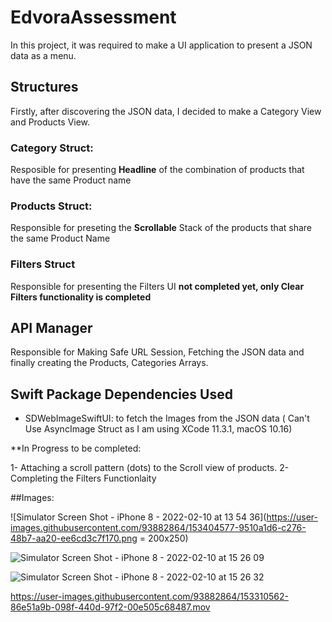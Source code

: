 # EdvoraAssessment

In this project, it was required to make a UI application to present a JSON data as a menu.


## Structures
Firstly, after discovering the JSON data, I decided to make a Category View and Products View.

### Category Struct:
Resposible for presenting **Headline** of the combination of products that have the same Product name

### Products Struct:
Responsible for preseting the **Scrollable** Stack of the products that share the same Product Name

### Filters Struct
Responsible for presenting the Filters UI **not completed yet, only Clear Filters functionality is completed**


## API Manager
Responsible for Making Safe URL Session, Fetching the JSON data and finally creating the Products, Categories Arrays.

## Swift Package Dependencies Used
- SDWebImageSwiftUI: to fetch the Images from the JSON data ( Can't Use AsyncImage Struct as I am using XCode 11.3.1, macOS 10.16)

**In Progress to be completed:

 1- Attaching a scroll pattern (dots) to the Scroll view of products.
 2- Completing the Filters Functionlaity



##Images:

![Simulator Screen Shot - iPhone 8 - 2022-02-10 at 13 54 36](https://user-images.githubusercontent.com/93882864/153404577-9510a1d6-c276-48b7-aa20-ee6cd3c7f170.png = 200x250)

![Simulator Screen Shot - iPhone 8 - 2022-02-10 at 15 26 09](https://user-images.githubusercontent.com/93882864/153417626-28d5b2f1-aa2d-409e-86eb-7f779004b980.png)

![Simulator Screen Shot - iPhone 8 - 2022-02-10 at 15 26 32](https://user-images.githubusercontent.com/93882864/153417609-27fe84f4-be5a-4c92-ab07-ef74157c94bf.png)

https://user-images.githubusercontent.com/93882864/153310562-86e51a9b-098f-440d-97f2-00e505c68487.mov

